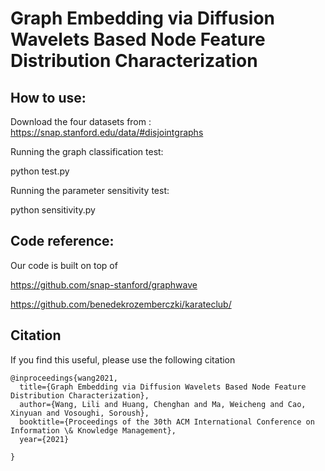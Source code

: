 # Graph Embedding via Diffusion Wavelets Based Node Feature Distribution Characterization


## How to use:
Download the four datasets from : https://snap.stanford.edu/data/#disjointgraphs

Running the graph classification test:

python test.py

Running the parameter sensitivity test:

python sensitivity.py


## Code reference:
Our code is built on top of

https://github.com/snap-stanford/graphwave

https://github.com/benedekrozemberczki/karateclub/


## Citation

If you find this useful, please use the following citation
```
@inproceedings{wang2021,
  title={Graph Embedding via Diffusion Wavelets Based Node Feature Distribution Characterization},
  author={Wang, Lili and Huang, Chenghan and Ma, Weicheng and Cao, Xinyuan and Vosoughi, Soroush},
  booktitle={Proceedings of the 30th ACM International Conference on Information \& Knowledge Management},
  year={2021}

}
